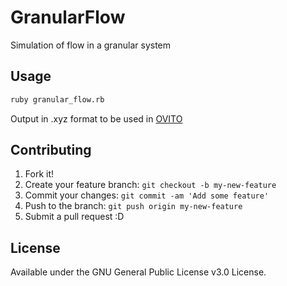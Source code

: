 # GranularFlow

Simulation of flow in a granular system

## Usage

```sh
ruby granular_flow.rb
```

Output in .xyz format to be used in [OVITO](http://www.ovito.org/)

## Contributing

1. Fork it!
2. Create your feature branch: `git checkout -b my-new-feature`
3. Commit your changes: `git commit -am 'Add some feature'`
4. Push to the branch: `git push origin my-new-feature`
5. Submit a pull request :D

## License

Available under the GNU General Public License v3.0 License.